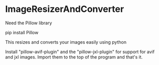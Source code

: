 # ImageResizerAndConverter
Need the Pillow library

pip install Pillow

This resizes and converts your images easily using python

Install "pillow-avif-plugin" and the "pillow-jxl-plugin" for support for avif and jxl images. Import them to the top of the program and that's it.
